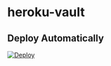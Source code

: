 # heroku-vault

## Deploy Automatically
[![Deploy](https://www.herokucdn.com/deploy/button.svg)](https://dashboard.heroku.com/new?template=https%3A%2F%2Fgithub.com%2Fgpmidi%2Fheroku-vault%2Ftree%2Fmain)
